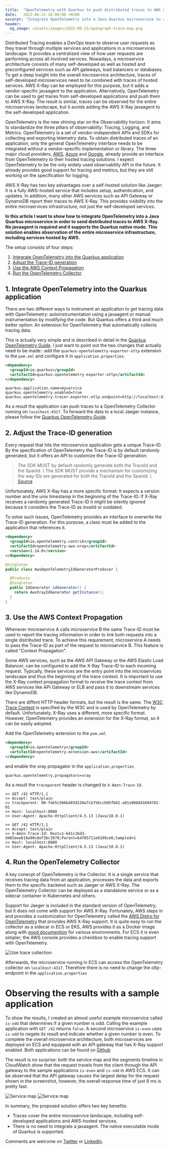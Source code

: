 ```yaml
---
title:  "OpenTelemetry with Quarkus to push distributed traces to AWS X-Ray"
date:   2022-06-21 16:00:00 +0200
excerpt: "Integrate OpenTelemetry into a Java Quarkus microservice to send distributed traces to AWS X-Ray. No javaagent is required and it supports the Quarkus native mode. This solution enables observation of the entire microservice infrastructure, including services hosted by AWS."
header:
  og_image: /assets/images/2022-06-21/opengraph-trace-map.png
---
```


Distributed Tracing enables a DevOps team to observe user requests as they travel through multiple services and applications in a microservices landscape. It provides a centralized view of how user requests are performing across all involved services. Nowadays, a microservice architecture consists of many self-developed as well as hosted and preconfigured services such as API gateways, load balancers or databases. To get a deep insight into the overall microservice architecture, traces of self-developed microservices need to be combined with traces of hosted services. AWS X-Ray can be employed for this purpose, but it adds a vendor-specific javaagent to the application. Alternatively, OpenTelemetry can be used to get traces from self-developed applications and push them to AWS X-Ray. The result is similar, traces can be observed for the entire microservices landscape, but it avoids adding the AWS X-Ray javaagent to the self-developed application.

OpenTelemetry is the new shining star on the Observability horizon. It aims to standardize the three pillars of observability: Tracing, Logging, and Metrics. OpenTelemetry is a set of vendor-independent APIs and SDKs for collecting and exporting telemetry data. To obtain distributed traces of an application, only the general OpenTelemetry interface needs to be integrated without a vendor-specific implementation or library. The three major cloud providers, [AWS](https://aws.amazon.com/otel), [Azure](https://docs.microsoft.com/azure/azure-monitor/app/opentelemetry-overview) and [Google](https://cloud.google.com/learn/what-is-opentelemetry), already provide an interface from OpenTelemetry to their hosted tracing solutions. I expect OpenTelemetry to be the only widely used observability API in the future. It already provides good support for tracing and metrics, but they are still working on the specification for logging.

AWS X-Ray has two key advantages over a self-hosted solution like Jaeger: It is a fully AWS-hosted service that includes setup, authentication, and updates. In addition, many other AWS services such as API Gateway or DynamoDB report their traces to AWS X-Ray. This provides visibility into the entire microservices infrastructure, not just the self-developed services.

**In this article I want to show how to integrate OpenTelemetry into a Java Quarkus microservice in order to send distributed traces to AWS X-Ray. No javaagent is required and it supports the Quarkus native mode. This solution enables observation of the entire microservice infrastructure, including services hosted by AWS.**


The setup consists of four steps:

1. [Integrate OpenTelemetry into the Quarkus application](#1-integrate-opentelemetry-into-the-quarkus-application)
2. [Adjust the Trace-ID generation](#2-adjust-the-trace-id-generation)
3. [Use the AWS Context Propagation](#3-use-the-aws-context-propagation)
4. [Run the OpenTelemetry Collector](#4-run-the-opentelemetry-collector)



## 1. Integrate OpenTelemetry into the Quarkus application

There are two different ways to instrument an application to get tracing data with OpenTelemetry: autoinstrumentation using a javaagent or manual instrumentation by modifying the code. But Quarkus offers a third and much better option: An extension for OpenTelemetry that automatically collects tracing data.

This is actually very simple and is described in detail in the [Quarkus OpenTelemetry Guide](https://quarkus.io/guides/opentelemetry). I just want to point out the two changes that actually need to be made:: add the `quarkus-opentelemetry-exporter-otlp` extension to the `pom.xml` and configure it in `application.properties`.

```xml
<dependency>
  <groupId>io.quarkus</groupId>
  <artifactId>quarkus-opentelemetry-exporter-otlp</artifactId>
</dependency>
```

```properties
quarkus.application.name=myservice
quarkus.opentelemetry.enabled=true
quarkus.opentelemetry.tracer.exporter.otlp.endpoint=http://localhost:4317
```

As a result the application can push traces to a OpenTelemetry Collector running on `localhost:4317`. To forward the data to a local Jaeger instance, please follow the [Quarkus OpenTelemetry Guide](https://quarkus.io/guides/opentelemetry#run-the-application).



## 2. Adjust the Trace-ID generation

Every request that hits the microservice application gets a unique Trace-ID. By the specification of OpenTelemetry the Trace-ID is by default randomly generated, but it offers an API to customize the Trace-ID generation:

> The SDK MUST by default randomly generate both the TraceId and the SpanId. \\
> The SDK MUST provide a mechanism for customizing the way IDs are generated for both the TraceId and the SpanId. \\
> [Source](https://github.com/open-telemetry/opentelemetry-specification/blob/main/specification/trace/sdk.md#id-generators)

Unfortunately, AWS X-Ray has a more specific format: It expects a version number and the unix timestamp in the beginning of the Trace-ID. If X-Ray receives a randomly generated Trace-ID it might be silently ignored because it considers the Trace-ID as invalid or outdated.

To solve such issues, OpenTelemetry provides an interface to overwrite the Trace-ID generation. For this purpose, a class must be added to the application that references it.

```xml
<dependency>
  <groupId>io.opentelemetry.contrib</groupId>
  <artifactId>opentelemetry-aws-xray</artifactId>
  <version>1.14.0</version>
</dependency>
```

```java
@Singleton
public class AwsOpenTelemetryIdGeneratorProducer {

  @Produces
  @Singleton
  public IdGenerator idGenerator() {
    return AwsXrayIdGenerator.getInstance();
  }
}

```



## 3. Use the AWS Context Propagation

Whenever microservice A calls microservice B the same Trace-ID must be used to report the tracing information in order to link both requests into a single distributed trace. To achieve this requirement, microservice A needs to pass the Trace-ID as part of the request to microservice B. This feature is called "Context Propagation".

Some AWS services, such as the AWS API Gateway or the AWS Elastic Load Balancer, can be configured to add the X-Ray Trace-ID to each incoming request. Typically, these services are the entry point into the microservices landscape and thus the beginning of the trace context. It is important to use the X-Ray context propagation format to receive the trace context from AWS services like API Gateway or ELB and pass it to downstream services like DynamoDB.

There are diffent HTTP header formats, but the result is the same. The [W3C Trace Context](https://www.w3.org/TR/trace-context/) is specified by the W3C and is used by OpenTelemetry by default. Unfortunately, X-Ray uses a different, more specific format. However, OpenTelemetry provides an extension for the X-Ray format, so it can be easily adopted.

Add the OpenTelemetry extension to the `pom.xml`

```xml
<dependency>
  <groupId>io.opentelemetry</groupId>
  <artifactId>opentelemetry-extension-aws</artifactId>
</dependency>
```

and enable the xray propagator in the `application.properties`

```properties
quarkus.opentelemetry.propagators=xray
```

As a result the `traceparent` header is changed to `X-Amzn-Trace-Id`.

```
>> GET /42 HTTP/1.1
>> Accept: text/plain
>> traceparent: 00-fde5c586b403d130a7cb756ccb05fb02-a01a988d41694782-01
>> Host: localhost:8080
>> User-Agent: Apache-HttpClient/4.5.13 (Java/18.0.1)
```

```
>> GET /42 HTTP/1.1
>> Accept: text/plain
>> X-Amzn-Trace-Id: Root=1-641c1bd3-d485eee618a90c8ef3bc3978;Parent=64f85711e0109ce6;Sampled=1
>> Host: localhost:8080
>> User-Agent: Apache-HttpClient/4.5.13 (Java/18.0.1)
```


## 4. Run the OpenTelemetry Collector

A key conecpt of OpenTelemetry is the Collector. It is a single service that receives tracing data from an application, processes the data and exports them to the specific backend such as Jaeger or AWS X-Ray. The OpenTelemetry Collector can be deployed as a standalone service or as a sidecar container in Kubernetes and others.

Support for Jaeger is included in the standard version of OpenTelemetry, but it does not come with support for AWS X-Ray. Fortunately, AWS steps in and provides a customization for OpenTelemetry called the [AWS Distro for OpenTelemetry](https://aws-otel.github.io/) that provides AWS X-Ray support. It is quite easy to run the collector as a sidecar in ECS or EKS, AWS provides it as a Docker image along with [good documention](https://aws-otel.github.io/docs/getting-started/collector) for various environments. For ECS it is even simpler, the AWS console provides a checkbox to enable tracing support with OpenTelemetry.

![Use trace collection](/assets/images/2022-06-21/use-trace-collection.png)

Afterwards, the microservice running in ECS can access the OpenTelemetry collector on `localhost:4317`. Therefore there is no need to change the oltp-endpoint in the `application.properties`



# Observing the results with a sample application

To show the results, I created an almost useful example microservice called `is-odd` that determines if a given number is odd. Calling the example application with `GET /42` returns `false`. A second microservice `is-even` uses `is-odd` to negate its result and indicate whether a given number is even. To complete the overall microservice architecture, both microservices are deployed on ECS and equipped with an API gateway that has X-Ray support enabled. Both applications can be found on [Github](https://github.com/ThomasPr/opentracing-microservices)

The result is no surprise: both the service map and the segments timeline in CloudWatch show that the request travels from the client through the API gateway to the sample applications `is-even` and `is-odd` in AWS ECS. It can be observed that the API gateway causes the largest delay for the request shown in the screenshot, however, the overall response time of just 8 ms is pretty fast.

![Service map](/assets/images/2022-06-21/service-map.png)
![Service map](/assets/images/2022-06-21/segments-timeline.png)

In summary, the proposed solution offers two key benefits:

  - Traces cover the entire microservice landscape, including self-developed applications and AWS-hosted services.
  - There is no need to integrate a javaagent. The native executable mode of Quarkus is supported.


Comments are welcome on [Twitter](https://twitter.com/TheThomasPr/status/1539251158287515650) or [LinkedIn](https://www.linkedin.com/posts/thomas-preissler_opentelemetry-with-quarkus-to-push-distributed-activity-6945017185345970176-bHx9).
